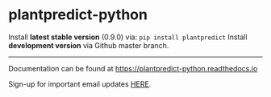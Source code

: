 # plantpredict-python

Install **latest stable version** (0.9.0) via: `pip install plantpredict`
Install **development version** via Github master branch.

---

Documentation can be found at https://plantpredict-python.readthedocs.io

Sign-up for important email updates [HERE](https://forms.office.com/Pages/ResponsePage.aspx?id=XE-R-cJvQ0CcBGzOwLgZ9Y7YT2Dx-xdDgbbgqMY9_3lUOVoxRkRLUlg3MkFWWDdDRjlDUlhWQUVQTS4u).

